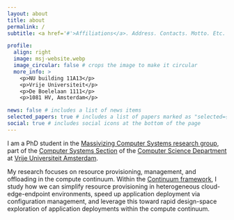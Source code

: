 ```yaml
---
layout: about
title: about
permalink: /
subtitle: <a href='#'>Affiliations</a>. Address. Contacts. Motto. Etc.

profile:
  align: right
  image: msj-website.webp
  image_circular: false # crops the image to make it circular
  more_info: >
    <p>NU building 11A13</p>
    <p>Vrije Universiteit</p>
    <p>De Boelelaan 1111</p>
    <p>1081 HV, Amsterdam</p>

news: false # includes a list of news items
selected_papers: true # includes a list of papers marked as "selected={true}"
social: true # includes social icons at the bottom of the page
---
```


I am a PhD student in the <a href="https://atlarge-research.com/">Massivizing Computer Systems research group</a>, part of the <a href="https://www.vucompsys.net/">Computer Systems Section</a> of the <a href="https://vu.nl/en/about-vu/faculties/faculty-of-science/departments/computer-science">Computer Science Department</a> at <a href="https://vu.nl/en">Vrije Universiteit Amsterdam</a>.

My research focuses on resource provisioning, management, and offloading in the compute continuum. Within the <a href="https://github.com/atlarge-research/continuum">Continuum framework</a>, I study how we can simplify resource provisioning in heterogeneous cloud-edge-endpoint environments, speed up application deployment via configuration management, and leverage this toward rapid design-space exploration of application deployments within the compute continuum.